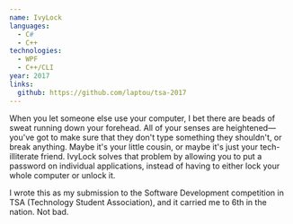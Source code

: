 ```yaml
---
name: IvyLock
languages:
  - C#
  - C++
technologies:
  - WPF
  - C++/CLI
year: 2017
links:
  github: https://github.com/laptou/tsa-2017
---
```

When you let someone else use your computer, I bet there are beads of sweat
running down your forehead. All of your senses are heightened—you've got to make
sure that they don't type something they shouldn't, or break anything. Maybe
it's your little cousin, or maybe it's just your tech-illiterate friend. IvyLock
solves that problem by allowing you to put a password on individual
applications, instead of having to either lock your whole computer or unlock it.

I wrote this as my submission to the Software Development competition in TSA
(Technology Student Association), and it carried me to 6th in the nation. Not
bad.
